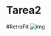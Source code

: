 # Tarea2

#RetroFit
![img](https://github.com/valeriadayanna/Tarea2/blob/master/app/Captura/R1.jpeg)
